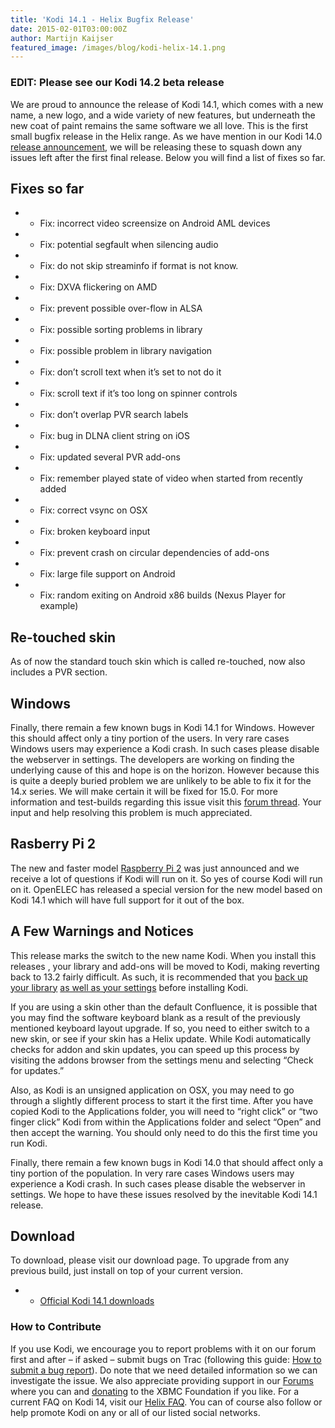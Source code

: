 ```yaml
---
title: 'Kodi 14.1 - Helix Bugfix Release'
date: 2015-02-01T03:00:00Z
author: Martijn Kaijser
featured_image: /images/blog/kodi-helix-14.1.png
---
```

### EDIT: Please see our Kodi 14.2 beta release

 We are proud to announce the release of Kodi 14.1, which comes with a new name, a new logo, and a wide variety of new features, but underneath the new coat of paint remains the same software we all love. This is the first small bugfix release in the Helix range. As we have mention in our Kodi 14.0 [release announcement,](/article/kodi-140-helix-unwinds) we will be releasing these to squash down any issues left after the first final release. Below you will find a list of fixes so far.

 Fixes so far
------------

 
 * * Fix: incorrect video screensize on Android AML devices
 * * Fix: potential segfault when silencing audio
 * * Fix: do not skip streaminfo if format is not know.
 * * Fix: DXVA flickering on AMD
 * * Fix: prevent possible over-flow in ALSA
 * * Fix: possible sorting problems in library
 * * Fix: possible problem in library navigation
 * * Fix: don’t scroll text when it’s set to not do it
 * * Fix: scroll text if it’s too long on spinner controls
 * * Fix: don’t overlap PVR search labels
 * * Fix: bug in DLNA client string on iOS
 * * Fix: updated several PVR add-ons
 * * Fix: remember played state of video when started from recently added
 * * Fix: correct vsync on OSX
 * * Fix: broken keyboard input
 * * Fix: prevent crash on circular dependencies of add-ons
 * * Fix: large file support on Android
 * * Fix: random exiting on Android x86 builds (Nexus Player for example)
 
 Re-touched skin
---------------

 As of now the standard touch skin which is called re-touched, now also includes a PVR section.

 Windows
-------

 Finally, there remain a few known bugs in Kodi 14.1 for Windows. However this should affect only a tiny portion of the users. In very rare cases Windows users may experience a Kodi crash. In such cases please disable the webserver in settings. The developers are working on finding the underlying cause of this and hope is on the horizon. However because this is quite a deeply buried problem we are unlikely to be able to fix it for the 14.x series. We will make certain it will be fixed for 15.0. For more information and test-builds regarding this issue visit this [forum thread](https://forum.kodi.tv/showthread.php?tid=216275). Your input and help resolving this problem is much appreciated.

 Rasberry Pi 2
-------------

 The new and faster model [Raspberry Pi 2](https://www.raspberrypi.org/blog/raspberry-pi-2-on-sale/) was just announced and we receive a lot of questions if Kodi will run on it. So yes of course Kodi will run on it. OpenELEC has released a special version for the new model based on Kodi 14.1 which will have full support for it out of the box.

 A Few Warnings and Notices
--------------------------

 This release marks the switch to the new name Kodi. When you install this releases , your library and add-ons will be moved to Kodi, making reverting back to 13.2 fairly difficult. As such, it is recommended that you [back up your library](https://kodi.wiki/view/HOW-TO:Backup_the_library "How to backup the library") [as well as your settings](https://kodi.wiki/view/Backing_up_XBMC) before installing Kodi.

 If you are using a skin other than the default Confluence, it is possible that you may find the software keyboard blank as a result of the previously mentioned keyboard layout upgrade. If so, you need to either switch to a new skin, or see if your skin has a Helix update. While Kodi automatically checks for addon and skin updates, you can speed up this process by visiting the addons browser from the settings menu and selecting “Check for updates.”

 Also, as Kodi is an unsigned application on OSX, you may need to go through a slightly different process to start it the first time. After you have copied Kodi to the Applications folder, you will need to “right click” or “two finger click” Kodi from within the Applications folder and select “Open” and then accept the warning. You should only need to do this the first time you run Kodi.

 Finally, there remain a few known bugs in Kodi 14.0 that should affect only a tiny portion of the population. In very rare cases Windows users may experience a Kodi crash. In such cases please disable the webserver in settings. We hope to have these issues resolved by the inevitable Kodi 14.1 release.

 Download
--------

 To download, please visit our download page. To upgrade from any previous build, just install on top of your current version.

 
 * * [Official Kodi 14.1 downloads](https://kodi.wiki/download/)
 
 ### How to Contribute

 If you use Kodi, we encourage you to report problems with it on our forum first and after – if asked – submit bugs on Trac (following this guide: [How to submit a bug report](https://kodi.wiki/view/HOW-TO:Submit_a_bug_report)). Do note that we need detailed information so we can investigate the issue. We also appreciate providing support in our [Forums](https://forum.kodi.tv/ "XBMC Forums") where you can and [donating](https://kodi.wiki/contribute/donate/ "XBMC Foundation Donations") to the XBMC Foundation if you like. For a current FAQ on Kodi 14, visit our [Helix FAQ](https://kodi.wiki/view/Kodi_v14_(Helix)_FAQ). You can of course also follow or help promote Kodi on any or all of our listed social networks.

 